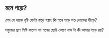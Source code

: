 ## মনে পড়ে?

মেঘ যে ডাকে
বৃষ্টি ফোটা ঝড়ে
হঠাৎ কি মনে পড়ে
শত লোকের ভীড়ে?

সবুজের ঘ্রাণ
মিষ্টি বাতাস বয়
মনের ছোট্ট কোণে
নাম টা কী আমার পড়ে রয়?